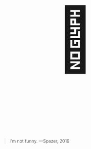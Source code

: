 <p style="width: 100%; text-align: center; font-size: 200px; ">💩</p>

> I'm not funny.
—Spazer, 2019
